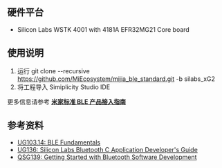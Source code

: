 ## 硬件平台

- Silicon Labs WSTK 4001 with 4181A EFR32MG21 Core board

## 使用说明

1. 运行  git clone --recursive https://github.com/MiEcosystem/mijia_ble_standard.git -b silabs_xG2
2. 将工程导入 Simiplicity Studio IDE

更多信息请参考 [**米家标准 BLE 产品接入指南**](https://github.com/MiEcosystem/miio_open/blob/master/ble/02-标准BLE接入开发.md)

## 参考资料
* [UG103.14: BLE Fundamentals](https://www.silabs.com/documents/login/user-guides/ug103-14-fundamentals-ble.pdf)
* [UG136: Silicon Labs Bluetooth C Application Developer's Guide](https://www.silabs.com/documents/login/user-guides/ug136-ble-c-soc-dev-guide.pdf)
* [QSG139: Getting Started with Bluetooth Software Development](https://www.silabs.com/documents/login/quick-start-guides/qsg139-getting-started-with-bluetooth.pdf)

